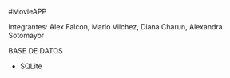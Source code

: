 #MovieAPP

Integrantes:
Alex Falcon, 
Mario Vilchez, 
Diana Charun, 
Alexandra Sotomayor

BASE DE DATOS
- SQLite
